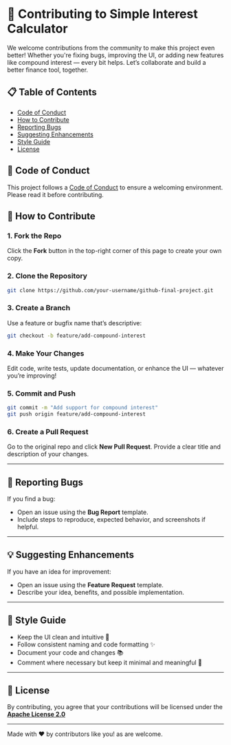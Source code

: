 # 🤝 Contributing to Simple Interest Calculator

We welcome contributions from the community to make this project even better! Whether you're fixing bugs, improving the UI, or adding new features like compound interest — every bit helps. Let’s collaborate and build a better finance tool, together.

## 📋 Table of Contents
- [Code of Conduct](#-code-of-conduct)
- [How to Contribute](#-how-to-contribute)
- [Reporting Bugs](#-reporting-bugs)
- [Suggesting Enhancements](#-suggesting-enhancements)
- [Style Guide](#-style-guide)
- [License](#-license)

## 📜 Code of Conduct
This project follows a [Code of Conduct](CODE_OF_CONDUCT.md) to ensure a welcoming environment. Please read it before contributing.

## 🚀 How to Contribute

### 1. Fork the Repo
Click the **Fork** button in the top-right corner of this page to create your own copy.

### 2. Clone the Repository
```bash
git clone https://github.com/your-username/github-final-project.git
```

### 3. Create a Branch
Use a feature or bugfix name that’s descriptive:
```bash
git checkout -b feature/add-compound-interest
```

### 4. Make Your Changes
Edit code, write tests, update documentation, or enhance the UI — whatever you’re improving!

### 5. Commit and Push
```bash
git commit -m "Add support for compound interest"
git push origin feature/add-compound-interest
```

### 6. Create a Pull Request
Go to the original repo and click **New Pull Request**. Provide a clear title and description of your changes.

---

## 🐞 Reporting Bugs
If you find a bug:
- Open an issue using the **Bug Report** template.
- Include steps to reproduce, expected behavior, and screenshots if helpful.

---

## 💡 Suggesting Enhancements
If you have an idea for improvement:
- Open an issue using the **Feature Request** template.
- Describe your idea, benefits, and possible implementation.

---

## 🎨 Style Guide
- Keep the UI clean and intuitive 🎯
- Follow consistent naming and code formatting ✨
- Document your code and changes 📚
- Comment where necessary but keep it minimal and meaningful 💬

---

## 📜 License
By contributing, you agree that your contributions will be licensed under the [**Apache License 2.0**](LICENSE)

---

Made with ❤️ by contributors like you!
as are welcome.
